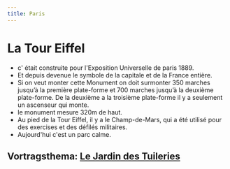 ```yaml
---
title: Paris
---
```

# La Tour Eiffel
- c' était construite pour l'Exposition Universelle de paris 1889.
- Et depuis devenue le symbole de la capitale et de la France entière. 
- Si on veut monter cette Monument on doit surmonter 350 marches jusqu’à la première plate-forme et 700 marches jusqu’à la deuxième plate-forme. De la deuxième a la troisième plate-forme il y a seulement un ascenseur qui monte.
- le monument mesure 320m de haut.
- Au pied de la Tour Eiffel, il y a le Champ-de-Mars, qui a été utilisé pour des exercises et des défilés militaires. 
- Aujourd'hui c'est un parc calme.

## Vortragsthema: [Le Jardin des Tuileries](./Le%20Jardin%20des%20Tuileries.md) 